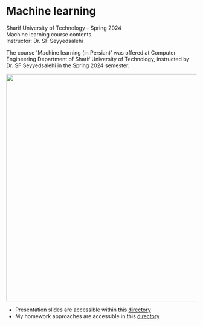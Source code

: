 # Machine learning
Sharif University of Technology - Spring 2024           
Machine learning course contents          
Instructor: Dr. SF Seyyedsalehi              

The course 'Machine learning (in Persian)' was offered at Computer Engineering Department of Sharif University of Technology, instructed by Dr. SF Seyyedsalehi in the Spring 2024 semester.

<p align="center">
<img src="https://github.com/amirezzati/ml/assets/62298323/36a1dcac-08c4-4906-b1ce-36af623d06bf" height="600">
</p>

- Presentation slides are accessible within this [directory](https://github.com/amirezzati/ml/tree/main/slides)
- My homework approaches are accessible in this [directory](https://github.com/amirezzati/ml/tree/main/homeworks)

